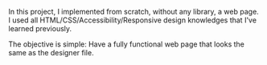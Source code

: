 In this project, I implemented from scratch, without any library, a web page. I used all HTML/CSS/Accessibility/Responsive design knowledges that I've learned previously.

The objective is simple: Have a fully functional web page that looks the same as the designer file.